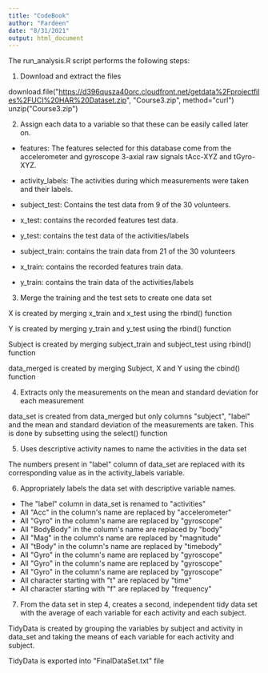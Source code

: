 ```yaml
---
title: "CodeBook"
author: "Fardeen"
date: "8/31/2021"
output: html_document
---
```


The run_analysis.R script performs the following steps:


1. Download and extract the files

download.file("https://d396qusza40orc.cloudfront.net/getdata%2Fprojectfiles%2FUCI%20HAR%20Dataset.zip", "Course3.zip", method="curl")
unzip("Course3.zip")


2. Assign each data to a variable so that these can be easily called later on.

- features: The features selected for this database come from the accelerometer and gyroscope 3-axial raw signals tAcc-XYZ and tGyro-XYZ.

- activity_labels: The activities during which measurements were taken and their labels.

- subject_test: Contains the test data from 9 of the 30 volunteers.

- x_test: contains the recorded features test data.

- y_test: contains the test data of the activities/labels

- subject_train: contains the train data from 21 of the 30 volunteers

- x_train: contains the recorded features train data.

- y_train: contains the train data of the activities/labels


3. Merge the training and the test sets to create one data set

  X is created by merging x_train and x_test using the rbind() function

  Y is created by merging y_train and y_test using the rbind() function

  Subject is created by merging subject_train and subject_test using rbind() function

  data_merged is created by merging Subject, X and Y using the cbind() function


4. Extracts only the measurements on the mean and standard deviation for each measurement

  data_set is created from data_merged but only columns "subject", "label" and the mean and standard deviation of the measurements are taken. This is done by subsetting using the select() function


5. Uses descriptive activity names to name the activities in the data set

  The numbers present in "label" column of data_set are replaced with its corresponding value as in the activity_labels variable.


6. Appropriately labels the data set with descriptive variable names.

- The "label" column in data_set is renamed to "activities"
- All "Acc" in the column's name are replaced by "accelerometer"
- All "Gyro" in the column's name are replaced by "gyroscope"
- All "BodyBody" in the column's name are replaced by "body"
- All "Mag" in the column's name are replaced by "magnitude"
- All "tBody" in the column's name are replaced by "timebody"
- All "Gyro" in the column's name are replaced by "gyroscope"
- All "Gyro" in the column's name are replaced by "gyroscope"
- All "Gyro" in the column's name are replaced by "gyroscope"
- All character starting with "t" are replaced by "time"
- All character starting with "f" are replaced by "frequency"


7. From the data set in step 4, creates a second, independent tidy data set with the average of each variable for each activity and each subject.

  TidyData is created by grouping the variables by subject and activity in data_set and taking the means of each variable for each activity and subject.

  TidyData is exported into "FinalDataSet.txt" file
